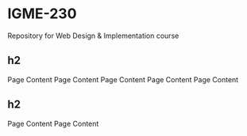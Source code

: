 # IGME-230
Repository for Web Design &amp; Implementation course

## h2
Page Content
Page Content
Page Content
Page Content
Page Content

## h2
Page Content
Page Content
